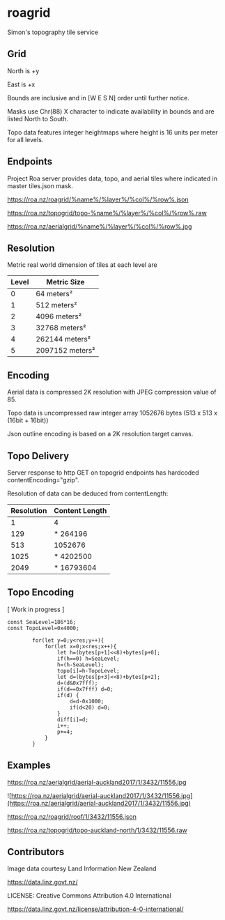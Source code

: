 # roagrid
Simon's topography tile service

## Grid

North is +y

East is +x

Bounds are inclusive and in [W E S N] order until further notice.

Masks use Chr(88) X character to indicate availability in bounds and are listed North to South. 

Topo data features integer heightmaps where height is 16 units per meter for all levels.

## Endpoints

Project Roa server provides data, topo, and aerial tiles where indicated in master tiles.json mask.

  https://roa.nz/roagrid/%name%/%layer%/%col%/%row%.json

  https://roa.nz/topogrid/topo-%name%/%layer%/%col%/%row%.raw

  https://roa.nz/aerialgrid/%name%/%layer%/%col%/%row%.jpg

## Resolution

Metric real world dimension of tiles at each level are

Level | Metric Size
------| ---------
0 | 64 meters²
1 | 512 meters²
2 | 4096 meters²
3 | 32768 meters²
4 | 262144 meters²
5 | 2097152 meters²

## Encoding

Aerial data is compressed 2K resolution with JPEG compression value of 85.

Topo data is uncompressed raw integer array 1052676 bytes (513 x 513 x (16bit + 16bit)) 

Json outline encoding is based on a 2K resolution target canvas.

## Topo Delivery

Server response to http GET on topogrid endpoints has hardcoded contentEncoding="gzip".

Resolution of data can be deduced from contentLength:

Resolution | Content Length
-----------| --------------
1 | 4
129 | * 264196
513 | 1052676 
1025 | * 4202500
2049 | * 16793604

## Topo Encoding

[ Work in progress ] 

```
const SeaLevel=186*16;
const TopoLevel=0x4000;

		for(let y=0;y<res;y++){
			for(let x=0;x<res;x++){
				let h=(bytes[p+1]<<8)+bytes[p+0];
				if(h==0) h=SeaLevel;
				h=(h-SeaLevel);	
				topo[i]=h-TopoLevel;
				let d=(bytes[p+3]<<8)+bytes[p+2];
				d=(d&0x7fff);
				if(d==0x7fff) d=0;
				if(d) {
					d=d-0x1000;
					if(d<20) d=0;
				}
				diff[i]=d;
				i++;
				p+=4;
			}
		}
```

## Examples

https://roa.nz/aerialgrid/aerial-auckland2017/1/3432/11556.jpg

![https://roa.nz/aerialgrid/aerial-auckland2017/1/3432/11556.jpg](https://roa.nz/aerialgrid/aerial-auckland2017/1/3432/11556.jpg)


https://roa.nz/roagrid/roof/1/3432/11556.json

https://roa.nz/topogrid/topo-auckland-north/1/3432/11556.raw


## Contributors

Image data courtesy Land Information New Zealand

https://data.linz.govt.nz/

LICENSE: Creative Commons Attribution 4.0 International

https://data.linz.govt.nz/license/attribution-4-0-international/
